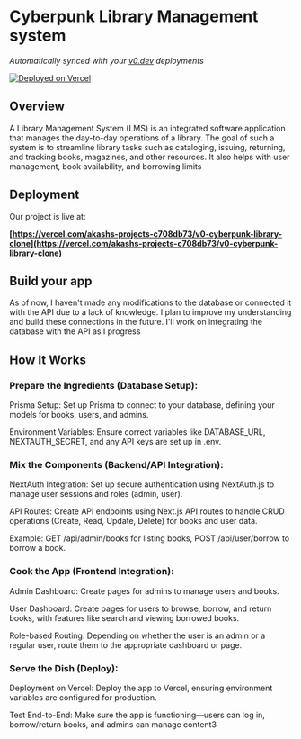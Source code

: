 # Cyberpunk Library Management system

*Automatically synced with your [v0.dev](https://v0.dev) deployments*

[![Deployed on Vercel](https://img.shields.io/badge/Deployed%20on-Vercel-black?style=for-the-badge&logo=vercel)](https://vercel.com/akashs-projects-c708db73/v0-cyberpunk-library-clone)

## Overview
A Library Management System (LMS) is an integrated software application that manages the day-to-day operations of a library. The goal of such a system is to streamline library tasks such as cataloging, issuing, returning, and tracking books, magazines, and other resources. It also helps with user management, book availability, and borrowing limits

## Deployment

Our project is live at:

**[https://vercel.com/akashs-projects-c708db73/v0-cyberpunk-library-clone](https://vercel.com/akashs-projects-c708db73/v0-cyberpunk-library-clone)**

## Build your app

As of now, I haven't made any modifications to the database or connected it with the API due to a lack of knowledge. I plan to improve my understanding and build these connections in the future. I'll work on integrating the database with the API as I progress

## How It Works

### Prepare the Ingredients (Database Setup):

Prisma Setup: Set up Prisma to connect to your database, defining your models for books, users, and admins.

Environment Variables: Ensure correct variables like DATABASE_URL, NEXTAUTH_SECRET, and any API keys are set up in .env.

### Mix the Components (Backend/API Integration):

NextAuth Integration: Set up secure authentication using NextAuth.js to manage user sessions and roles (admin, user).

API Routes: Create API endpoints using Next.js API routes to handle CRUD operations (Create, Read, Update, Delete) for books and user data.

Example: GET /api/admin/books for listing books, POST /api/user/borrow to borrow a book.

### Cook the App (Frontend Integration):

Admin Dashboard: Create pages for admins to manage users and books.

User Dashboard: Create pages for users to browse, borrow, and return books, with features like search and viewing borrowed books.

Role-based Routing: Depending on whether the user is an admin or a regular user, route them to the appropriate dashboard or page.

### Serve the Dish (Deploy):

Deployment on Vercel: Deploy the app to Vercel, ensuring environment variables are configured for production.

Test End-to-End: Make sure the app is functioning—users can log in, borrow/return books, and admins can manage content3

